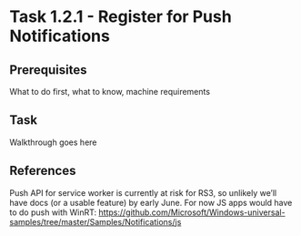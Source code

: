 # Task 1.2.1 - Register for Push Notifications

## Prerequisites 

What to do first, what to know, machine requirements

## Task 

Walkthrough goes here

## References

Push API for service worker is currently at risk for RS3, so unlikely we’ll have docs (or a usable feature) by early June. For now JS apps would have to do push with WinRT: https://github.com/Microsoft/Windows-universal-samples/tree/master/Samples/Notifications/js  
